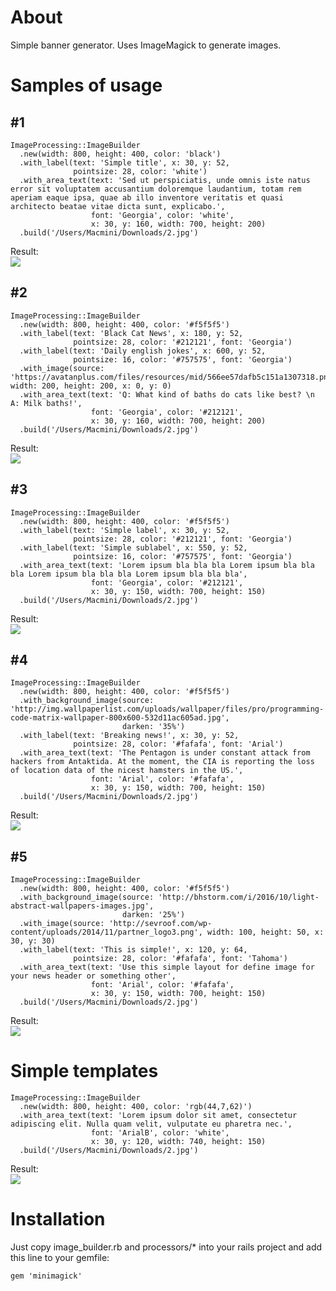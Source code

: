 <h1>About</h1>

<p>Simple banner generator. Uses ImageMagick to generate images.</p>

<h1>Samples of usage</h1>

<h2> #1 </h2>

```
ImageProcessing::ImageBuilder
  .new(width: 800, height: 400, color: 'black')
  .with_label(text: 'Simple title', x: 30, y: 52,
              pointsize: 28, color: 'white')
  .with_area_text(text: 'Sed ut perspiciatis, unde omnis iste natus error sit voluptatem accusantium doloremque laudantium, totam rem aperiam eaque ipsa, quae ab illo inventore veritatis et quasi architecto beatae vitae dicta sunt, explicabo.',
                  font: 'Georgia', color: 'white',
                  x: 30, y: 160, width: 700, height: 200)
  .build('/Users/Macmini/Downloads/2.jpg')
```

Result:
<br/>
<img src='http://joxi.ru/DmBZ7ggi351BmP.jpg'></img>

<h2> #2 </h2>

```
ImageProcessing::ImageBuilder
  .new(width: 800, height: 400, color: '#f5f5f5')
  .with_label(text: 'Black Cat News', x: 180, y: 52,
              pointsize: 28, color: '#212121', font: 'Georgia')
  .with_label(text: 'Daily english jokes', x: 600, y: 52,
              pointsize: 16, color: '#757575', font: 'Georgia')
  .with_image(source: 'https://avatanplus.com/files/resources/mid/566ee57dafb5c151a1307318.png', width: 200, height: 200, x: 0, y: 0)
  .with_area_text(text: 'Q: What kind of baths do cats like best? \n A: Milk baths!',
                  font: 'Georgia', color: '#212121',
                  x: 30, y: 160, width: 700, height: 200)
  .build('/Users/Macmini/Downloads/2.jpg')
```

Result:
<br/>
<img src='http://joxi.net/8Anb3aaT6XaDAO.jpg'></img>

<h2> #3 </h2>

```
ImageProcessing::ImageBuilder
  .new(width: 800, height: 400, color: '#f5f5f5')
  .with_label(text: 'Simple label', x: 30, y: 52,
              pointsize: 28, color: '#212121', font: 'Georgia')
  .with_label(text: 'Simple sublabel', x: 550, y: 52,
              pointsize: 16, color: '#757575', font: 'Georgia')
  .with_area_text(text: 'Lorem ipsum bla bla bla Lorem ipsum bla bla bla Lorem ipsum bla bla bla Lorem ipsum bla bla bla',
                  font: 'Georgia', color: '#212121',
                  x: 30, y: 150, width: 700, height: 150)
  .build('/Users/Macmini/Downloads/2.jpg')
```

Result:
<br/>
<img src='http://joxi.ru/V2V3G66H7MQPAv.jpg'></img>

<h2> #4 </h2>

```
ImageProcessing::ImageBuilder
  .new(width: 800, height: 400, color: '#f5f5f5')
  .with_background_image(source: 'http://img.wallpaperlist.com/uploads/wallpaper/files/pro/programming-code-matrix-wallpaper-800x600-532d11ac605ad.jpg',
                         darken: '35%')
  .with_label(text: 'Breaking news!', x: 30, y: 52,
              pointsize: 28, color: '#fafafa', font: 'Arial')
  .with_area_text(text: 'The Pentagon is under constant attack from hackers from Antaktida. At the moment, the CIA is reporting the loss of location data of the nicest hamsters in the US.',
                  font: 'Arial', color: '#fafafa',
                  x: 30, y: 150, width: 700, height: 150)
  .build('/Users/Macmini/Downloads/2.jpg')
```

Result:
<br/>
<img src='http://joxi.ru/KAxJgppHxY5Gm8.jpg'></img>


<h2> #5 </h2>

```
ImageProcessing::ImageBuilder
  .new(width: 800, height: 400, color: '#f5f5f5')
  .with_background_image(source: 'http://bhstorm.com/i/2016/10/light-abstract-wallpapers-images.jpg',
                         darken: '25%')
  .with_image(source: 'http://sevroof.com/wp-content/uploads/2014/11/partner_logo3.png', width: 100, height: 50, x: 30, y: 30)
  .with_label(text: 'This is simple!', x: 120, y: 64,
              pointsize: 28, color: '#fafafa', font: 'Tahoma')
  .with_area_text(text: 'Use this simple layout for define image for your news header or something other',
                  font: 'Arial', color: '#fafafa',
                  x: 30, y: 150, width: 700, height: 150)
  .build('/Users/Macmini/Downloads/2.jpg')
```

Result:
<br/>
<img src='http://joxi.ru/LmGn7ggtWK7Xrl.jpg'></img>


<h1>Simple templates</h1>

```
ImageProcessing::ImageBuilder
  .new(width: 800, height: 400, color: 'rgb(44,7,62)')
  .with_area_text(text: 'Lorem ipsum dolor sit amet, consectetur adipiscing elit. Nulla quam velit, vulputate eu pharetra nec.',
                  font: 'ArialB', color: 'white',
                  x: 30, y: 120, width: 740, height: 150)
  .build('/Users/Macmini/Downloads/2.jpg')
```
Result:
<br/>
<img src='http://joxi.ru/ZrJkEBBTKvNVmj.jpg'></img>

<h1>Installation</h1> 
<p>Just copy image_builder.rb and processors/* into your rails project and add this line to your gemfile: </p>

```gem 'minimagick'```

